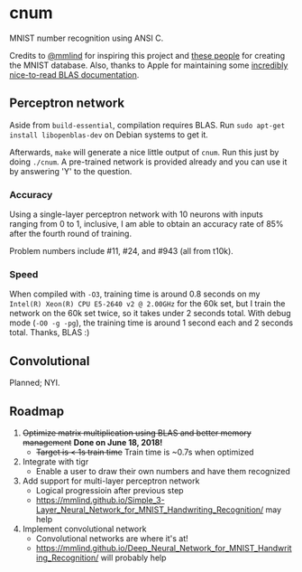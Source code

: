 # cnum

MNIST number recognition using ANSI C.

Credits to [@mmlind](https://mmlind.github.io/Simple_1-Layer_Neural_Network_for_MNIST_Handwriting_Recognition/)
for inspiring this project and [these people](http://yann.lecun.com/exdb/mnist/) for creating the MNIST database.
Also, thanks to Apple for maintaining some [incredibly nice-to-read BLAS documentation](https://developer.apple.com/documentation/accelerate/blas?language=objc).

## Perceptron network

Aside from `build-essential`, compilation requires BLAS.
Run `sudo apt-get install libopenblas-dev` on Debian systems to get it.

Afterwards, `make` will generate a nice little output of `cnum`.
Run this just by doing `./cnum`. A pre-trained network is provided already and you can use it by answering 'Y' to the question.

### Accuracy

Using a single-layer perceptron network with 10 neurons with inputs ranging from 0 to 1,
inclusive, I am able to obtain an accuracy rate of 85% after the fourth round of training.

Problem numbers include #11, #24, and #943 (all from t10k).

### Speed

When compiled with `-O3`, training time is around 0.8 seconds on my `Intel(R) Xeon(R) CPU E5-2640 v2 @ 2.00GHz`
for the 60k set, but I train the network on the 60k set twice, so it takes under 2 seconds total.
With debug mode (`-O0 -g -pg`), the training time is around 1 second each and 2 seconds total.
Thanks, BLAS :)

## Convolutional

Planned; NYI.

## Roadmap

1. ~~Optimize matrix multiplication using BLAS and better memory management~~ **Done on June 18, 2018!**
    * ~~Target is < 1s train time~~ Train time is ~0.7s when optimized
2. Integrate with tigr
    * Enable a user to draw their own numbers and have them recognized
4. Add support for multi-layer perceptron network
    * Logical progressioin after previous step
    * https://mmlind.github.io/Simple_3-Layer_Neural_Network_for_MNIST_Handwriting_Recognition/ may help
5. Implement convolutional network
    * Convolutional networks are where it's at!
    * https://mmlind.github.io/Deep_Neural_Network_for_MNIST_Handwriting_Recognition/ will probably help
